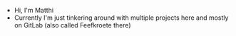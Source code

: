 - Hi, I'm Matthi
- Currently I'm just tinkering around with multiple projects here and mostly on GitLab (also called Feefkroete there)

